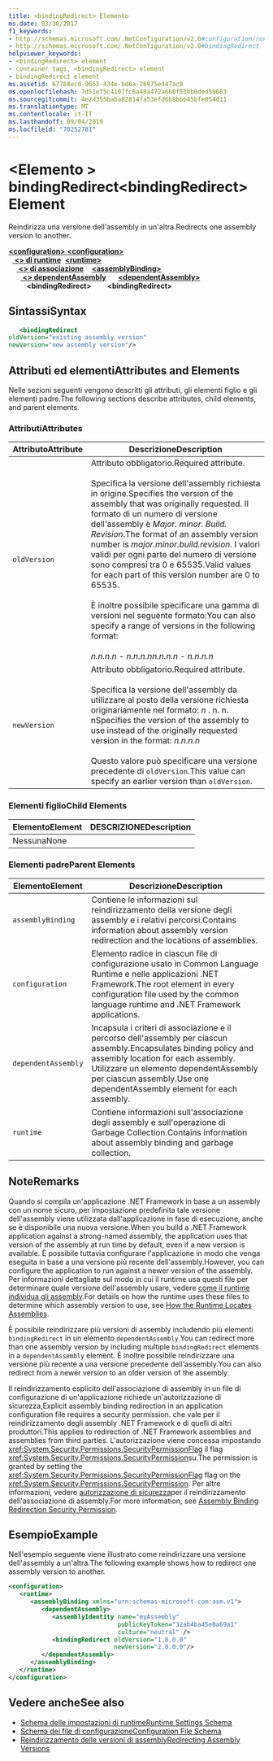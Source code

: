 ```yaml
---
title: <bindingRedirect> Elemento
ms.date: 03/30/2017
f1_keywords:
- http://schemas.microsoft.com/.NetConfiguration/v2.0#configuration/runtime/assemblyBinding/dependentAssembly/bindingRedirect
- http://schemas.microsoft.com/.NetConfiguration/v2.0#bindingRedirect
helpviewer_keywords:
- <bindingRedirect> element
- container tags, <bindingRedirect> element
- bindingRedirect element
ms.assetid: 67784ecd-9663-434e-bd6a-26975e447ac0
ms.openlocfilehash: 7d51ef5c4107fc6a40a472a660f53bb0ded59683
ms.sourcegitcommit: 4e2d355baba82814fa53efd6b8bbb45bfe054d11
ms.translationtype: MT
ms.contentlocale: it-IT
ms.lasthandoff: 09/04/2019
ms.locfileid: "70252781"
---
```

# <a name="bindingredirect-element"></a><span data-ttu-id="1267c-102">\<Elemento > bindingRedirect</span><span class="sxs-lookup"><span data-stu-id="1267c-102">\<bindingRedirect> Element</span></span>
<span data-ttu-id="1267c-103">Reindirizza una versione dell'assembly in un'altra.</span><span class="sxs-lookup"><span data-stu-id="1267c-103">Redirects one assembly version to another.</span></span>  
  
<span data-ttu-id="1267c-104">[ **\<configuration>** ](../configuration-element.md)</span><span class="sxs-lookup"><span data-stu-id="1267c-104">[**\<configuration>**](../configuration-element.md)</span></span>\
<span data-ttu-id="1267c-105">&nbsp;&nbsp;[ **\<> di runtime**](runtime-element.md)</span><span class="sxs-lookup"><span data-stu-id="1267c-105">&nbsp;&nbsp;[**\<runtime>**](runtime-element.md)</span></span>\
<span data-ttu-id="1267c-106">&nbsp;&nbsp;&nbsp;&nbsp;[ **\<> di associazione**](assemblybinding-element-for-runtime.md)</span><span class="sxs-lookup"><span data-stu-id="1267c-106">&nbsp;&nbsp;&nbsp;&nbsp;[**\<assemblyBinding>**](assemblybinding-element-for-runtime.md)</span></span>\
<span data-ttu-id="1267c-107">&nbsp;&nbsp;&nbsp;&nbsp;&nbsp;&nbsp;[ **\<> dependentAssembly**](dependentassembly-element.md)</span><span class="sxs-lookup"><span data-stu-id="1267c-107">&nbsp;&nbsp;&nbsp;&nbsp;&nbsp;&nbsp;[**\<dependentAssembly>**](dependentassembly-element.md)</span></span>\
<span data-ttu-id="1267c-108">&nbsp;&nbsp;&nbsp;&nbsp;&nbsp;&nbsp;&nbsp;&nbsp; **\<bindingRedirect>**</span><span class="sxs-lookup"><span data-stu-id="1267c-108">&nbsp;&nbsp;&nbsp;&nbsp;&nbsp;&nbsp;&nbsp;&nbsp;**\<bindingRedirect>**</span></span>  
  
## <a name="syntax"></a><span data-ttu-id="1267c-109">Sintassi</span><span class="sxs-lookup"><span data-stu-id="1267c-109">Syntax</span></span>  
  
```xml  
   <bindingRedirect    
oldVersion="existing assembly version"  
newVersion="new assembly version"/>  
```  
  
## <a name="attributes-and-elements"></a><span data-ttu-id="1267c-110">Attributi ed elementi</span><span class="sxs-lookup"><span data-stu-id="1267c-110">Attributes and Elements</span></span>  
 <span data-ttu-id="1267c-111">Nelle sezioni seguenti vengono descritti gli attributi, gli elementi figlio e gli elementi padre.</span><span class="sxs-lookup"><span data-stu-id="1267c-111">The following sections describe attributes, child elements, and parent elements.</span></span>  
  
### <a name="attributes"></a><span data-ttu-id="1267c-112">Attributi</span><span class="sxs-lookup"><span data-stu-id="1267c-112">Attributes</span></span>  
  
|<span data-ttu-id="1267c-113">Attributo</span><span class="sxs-lookup"><span data-stu-id="1267c-113">Attribute</span></span>|<span data-ttu-id="1267c-114">Descrizione</span><span class="sxs-lookup"><span data-stu-id="1267c-114">Description</span></span>|  
|---------------|-----------------|  
|`oldVersion`|<span data-ttu-id="1267c-115">Attributo obbligatorio.</span><span class="sxs-lookup"><span data-stu-id="1267c-115">Required attribute.</span></span><br /><br /> <span data-ttu-id="1267c-116">Specifica la versione dell'assembly richiesta in origine.</span><span class="sxs-lookup"><span data-stu-id="1267c-116">Specifies the version of the assembly that was originally requested.</span></span> <span data-ttu-id="1267c-117">Il formato di un numero di versione dell'assembly è *Major. minor. Build. Revision*.</span><span class="sxs-lookup"><span data-stu-id="1267c-117">The format of an assembly version number is *major.minor.build.revision*.</span></span> <span data-ttu-id="1267c-118">I valori validi per ogni parte del numero di versione sono compresi tra 0 e 65535.</span><span class="sxs-lookup"><span data-stu-id="1267c-118">Valid values for each part of this version number are 0 to 65535.</span></span><br /><br /> <span data-ttu-id="1267c-119">È inoltre possibile specificare una gamma di versioni nel seguente formato:</span><span class="sxs-lookup"><span data-stu-id="1267c-119">You can also specify a range of versions in the following format:</span></span><br /><br /> <span data-ttu-id="1267c-120">*n.n.n.n - n.n.n.n*</span><span class="sxs-lookup"><span data-stu-id="1267c-120">*n.n.n.n - n.n.n.n*</span></span>|  
|`newVersion`|<span data-ttu-id="1267c-121">Attributo obbligatorio.</span><span class="sxs-lookup"><span data-stu-id="1267c-121">Required attribute.</span></span><br /><br /> <span data-ttu-id="1267c-122">Specifica la versione dell'assembly da utilizzare al posto della versione richiesta originariamente nel formato: *n* . n. n. n</span><span class="sxs-lookup"><span data-stu-id="1267c-122">Specifies the version of the assembly to use instead of the originally requested version in the format: *n.n.n.n*</span></span><br /><br /> <span data-ttu-id="1267c-123">Questo valore può specificare una versione precedente di `oldVersion`.</span><span class="sxs-lookup"><span data-stu-id="1267c-123">This value can specify an earlier version than `oldVersion`.</span></span>|  
  
### <a name="child-elements"></a><span data-ttu-id="1267c-124">Elementi figlio</span><span class="sxs-lookup"><span data-stu-id="1267c-124">Child Elements</span></span>  
  
|<span data-ttu-id="1267c-125">Elemento</span><span class="sxs-lookup"><span data-stu-id="1267c-125">Element</span></span>|<span data-ttu-id="1267c-126">DESCRIZIONE</span><span class="sxs-lookup"><span data-stu-id="1267c-126">Description</span></span>|  
|-------------|-----------------|  
|<span data-ttu-id="1267c-127">Nessuna</span><span class="sxs-lookup"><span data-stu-id="1267c-127">None</span></span>||  
  
### <a name="parent-elements"></a><span data-ttu-id="1267c-128">Elementi padre</span><span class="sxs-lookup"><span data-stu-id="1267c-128">Parent Elements</span></span>  
  
|<span data-ttu-id="1267c-129">Elemento</span><span class="sxs-lookup"><span data-stu-id="1267c-129">Element</span></span>|<span data-ttu-id="1267c-130">Descrizione</span><span class="sxs-lookup"><span data-stu-id="1267c-130">Description</span></span>|  
|-------------|-----------------|  
|`assemblyBinding`|<span data-ttu-id="1267c-131">Contiene le informazioni sul reindirizzamento della versione degli assembly e i relativi percorsi.</span><span class="sxs-lookup"><span data-stu-id="1267c-131">Contains information about assembly version redirection and the locations of assemblies.</span></span>|  
|`configuration`|<span data-ttu-id="1267c-132">Elemento radice in ciascun file di configurazione usato in Common Language Runtime e nelle applicazioni .NET Framework.</span><span class="sxs-lookup"><span data-stu-id="1267c-132">The root element in every configuration file used by the common language runtime and .NET Framework applications.</span></span>|  
|`dependentAssembly`|<span data-ttu-id="1267c-133">Incapsula i criteri di associazione e il percorso dell'assembly per ciascun assembly.</span><span class="sxs-lookup"><span data-stu-id="1267c-133">Encapsulates binding policy and assembly location for each assembly.</span></span> <span data-ttu-id="1267c-134">Utilizzare un elemento dependentAssembly per ciascun assembly.</span><span class="sxs-lookup"><span data-stu-id="1267c-134">Use one dependentAssembly element for each assembly.</span></span>|  
|`runtime`|<span data-ttu-id="1267c-135">Contiene informazioni sull'associazione degli assembly e sull'operazione di Garbage Collection.</span><span class="sxs-lookup"><span data-stu-id="1267c-135">Contains information about assembly binding and garbage collection.</span></span>|  
  
## <a name="remarks"></a><span data-ttu-id="1267c-136">Note</span><span class="sxs-lookup"><span data-stu-id="1267c-136">Remarks</span></span>  
 <span data-ttu-id="1267c-137">Quando si compila un'applicazione .NET Framework in base a un assembly con un nome sicuro, per impostazione predefinita tale versione dell'assembly viene utilizzata dall'applicazione in fase di esecuzione, anche se è disponibile una nuova versione.</span><span class="sxs-lookup"><span data-stu-id="1267c-137">When you build a .NET Framework application against a strong-named assembly, the application uses that version of the assembly at run time by default, even if a new version is available.</span></span> <span data-ttu-id="1267c-138">È possibile tuttavia configurare l'applicazione in modo che venga eseguita in base a una versione più recente dell'assembly.</span><span class="sxs-lookup"><span data-stu-id="1267c-138">However, you can configure the application to run against a newer version of the assembly.</span></span> <span data-ttu-id="1267c-139">Per informazioni dettagliate sul modo in cui il runtime usa questi file per determinare quale versione dell'assembly usare, vedere [come il runtime individua gli assembly](../../../deployment/how-the-runtime-locates-assemblies.md).</span><span class="sxs-lookup"><span data-stu-id="1267c-139">For details on how the runtime uses these files to determine which assembly version to use, see [How the Runtime Locates Assemblies](../../../deployment/how-the-runtime-locates-assemblies.md).</span></span>  
  
 <span data-ttu-id="1267c-140">È possibile reindirizzare più versioni di assembly includendo più elementi `bindingRedirect` in un elemento `dependentAssembly`.</span><span class="sxs-lookup"><span data-stu-id="1267c-140">You can redirect more than one assembly version by including multiple `bindingRedirect` elements in a `dependentAssembly` element.</span></span> <span data-ttu-id="1267c-141">È inoltre possibile reindirizzare una versione più recente a una versione precedente dell'assembly.</span><span class="sxs-lookup"><span data-stu-id="1267c-141">You can also redirect from a newer version to an older version of the assembly.</span></span>  
  
 <span data-ttu-id="1267c-142">Il reindirizzamento esplicito dell'associazione di assembly in un file di configurazione di un'applicazione richiede un'autorizzazione di sicurezza,</span><span class="sxs-lookup"><span data-stu-id="1267c-142">Explicit assembly binding redirection in an application configuration file requires a security permission.</span></span> <span data-ttu-id="1267c-143">che vale per il reindirizzamento degli assembly .NET Framework e di quelli di altri produttori.</span><span class="sxs-lookup"><span data-stu-id="1267c-143">This applies to redirection of .NET Framework assemblies and assemblies from third parties.</span></span> <span data-ttu-id="1267c-144">L'autorizzazione viene concessa impostando <xref:System.Security.Permissions.SecurityPermissionFlag> il flag <xref:System.Security.Permissions.SecurityPermission>su.</span><span class="sxs-lookup"><span data-stu-id="1267c-144">The permission is granted by setting the <xref:System.Security.Permissions.SecurityPermissionFlag> flag on the <xref:System.Security.Permissions.SecurityPermission>.</span></span> <span data-ttu-id="1267c-145">Per altre informazioni, vedere [autorizzazione di sicurezza](../../assembly-binding-redirection-security-permission.md)per il reindirizzamento dell'associazione di assembly.</span><span class="sxs-lookup"><span data-stu-id="1267c-145">For more information, see [Assembly Binding Redirection Security Permission](../../assembly-binding-redirection-security-permission.md).</span></span>  
  
## <a name="example"></a><span data-ttu-id="1267c-146">Esempio</span><span class="sxs-lookup"><span data-stu-id="1267c-146">Example</span></span>  
 <span data-ttu-id="1267c-147">Nell'esempio seguente viene illustrato come reindirizzare una versione dell'assembly a un'altra.</span><span class="sxs-lookup"><span data-stu-id="1267c-147">The following example shows how to redirect one assembly version to another.</span></span>  
  
```xml  
<configuration>  
   <runtime>  
      <assemblyBinding xmlns="urn:schemas-microsoft-com:asm.v1">  
         <dependentAssembly>  
            <assemblyIdentity name="myAssembly"  
                              publicKeyToken="32ab4ba45e0a69a1"  
                              culture="neutral" />  
            <bindingRedirect oldVersion="1.0.0.0"  
                             newVersion="2.0.0.0"/>  
         </dependentAssembly>  
      </assemblyBinding>  
   </runtime>  
</configuration>  
```  
  
## <a name="see-also"></a><span data-ttu-id="1267c-148">Vedere anche</span><span class="sxs-lookup"><span data-stu-id="1267c-148">See also</span></span>

- [<span data-ttu-id="1267c-149">Schema delle impostazioni di runtime</span><span class="sxs-lookup"><span data-stu-id="1267c-149">Runtime Settings Schema</span></span>](index.md)
- [<span data-ttu-id="1267c-150">Schema dei file di configurazione</span><span class="sxs-lookup"><span data-stu-id="1267c-150">Configuration File Schema</span></span>](../index.md)
- [<span data-ttu-id="1267c-151">Reindirizzamento delle versioni di assembly</span><span class="sxs-lookup"><span data-stu-id="1267c-151">Redirecting Assembly Versions</span></span>](../../redirect-assembly-versions.md)

